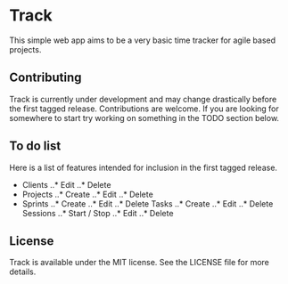 # Track

This simple web app aims to be a very basic time tracker for agile based projects.

## Contributing

Track is currently under development and may change drastically before the first tagged release. Contributions are welcome. If you are looking for somewhere to start try working on something in the TODO section below.

## To do list

Here is a list of features intended for inclusion in the first tagged release.

* Clients
..* Edit
..* Delete
* Projects
..* Create
..* Edit
..* Delete
* Sprints
..* Create
..* Edit
..* Delete
Tasks
..* Create
..* Edit
..* Delete
Sessions
..* Start / Stop
..* Edit
..* Delete

## License

Track is available under the MIT license. See the LICENSE file for more details.
